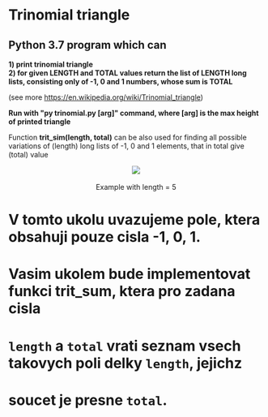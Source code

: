 # Trinomial triangle 
## Python 3.7 program which can <br>
**1) print trinomial triangle** <br>
**2) for given LENGTH and TOTAL values return the list of LENGTH long lists, consisting only of -1, 0 and 1 numbers, whose sum is TOTAL**

(see more https://en.wikipedia.org/wiki/Trinomial_triangle)

**Run with "py trinomial.py [arg]" command, where [arg] is the max height of printed triangle**

Function **trit_sim(length, total)** can be also used for finding all possible variations of (length) long lists of -1, 0 and 1 elements, that in total give (total) value

<p align="center">
          <img src="https://wikimedia.org/api/rest_v1/media/math/render/svg/cc502b2cecdfb28fa8674bd32b3f1097ce6451be">
          <br><br>
          Example with length = 5
</p>


# V tomto ukolu uvazujeme pole, ktera obsahuji pouze cisla -1, 0, 1.
# Vasim ukolem bude implementovat funkci trit_sum, ktera pro zadana cisla
# `length` a `total` vrati seznam vsech takovych poli delky `length`, jejichz
# soucet je presne `total`.
